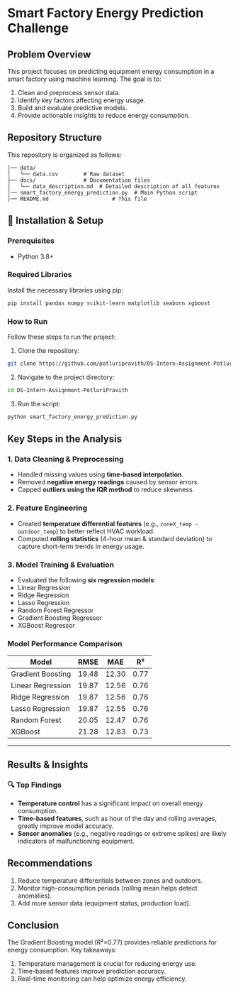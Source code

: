 # Smart Factory Energy Prediction Challenge

## Problem Overview

This project focuses on predicting equipment energy consumption in a smart factory using machine learning. The goal is to:
1) Clean and preprocess sensor data.
2) Identify key factors affecting energy usage.
3) Build and evaluate predictive models.
4) Provide actionable insights to reduce energy consumption.


## Repository Structure

This repository is organized as follows:

```
│── data/  
│   └── data.csv        # Raw dataset 
├── docs/               # Documentation files
│   └── data_description.md  # Detailed description of all features                 
│── smart_factory_energy_prediction.py  # Main Python script  
│── README.md                    # This file  
```
## 🔧 Installation & Setup

### Prerequisites
- Python 3.8+

### Required Libraries

Install the necessary libraries using pip:

```bash
pip install pandas numpy scikit-learn matplotlib seaborn xgboost
```

### How to Run 
Follow these steps to run the project:
1) Clone the repository:

```bash
git clone https://github.com/potluripravith/DS-Intern-Assignment-PotluriPravith.git
```
2) Navigate to the project directory:
```bash
cd DS-Intern-Assignment-PotluriPravith
```
3) Run the script:
```bash
python smart_factory_energy_prediction.py
```
##  Key Steps in the Analysis

### 1. Data Cleaning & Preprocessing
-  Handled missing values using **time-based interpolation**.
-  Removed **negative energy readings** caused by sensor errors.
-  Capped **outliers using the IQR method** to reduce skewness.

### 2. Feature Engineering
-  Created **temperature differential features** (e.g., `zoneX_temp - outdoor_temp`) to better reflect HVAC workload.
-  Computed **rolling statistics** (4-hour mean & standard deviation) to capture short-term trends in energy usage.

### 3. Model Training & Evaluation
-  Evaluated the following **six regression models**:
  - Linear Regression
  - Ridge Regression
  - Lasso Regression
  - Random Forest Regressor
  - Gradient Boosting Regressor
  - XGBoost Regressor
###  Model Performance Comparison

| Model               | RMSE  | MAE   | R²   |
|---------------------|-------|-------|------|
| Gradient Boosting   | 19.48 | 12.30 | 0.77 |
| Linear Regression   | 19.87 | 12.56 | 0.76 |
| Ridge Regression    | 19.87 | 12.56 | 0.76 |
| Lasso Regression    | 19.87 | 12.55 | 0.76 |
| Random Forest       | 20.05 | 12.47 | 0.76 |
| XGBoost             | 21.28 | 12.83 | 0.73 |

---

## Results & Insights

### 🔍 Top Findings
-  **Temperature control** has a significant impact on overall energy consumption.
-  **Time-based features**, such as hour of the day and rolling averages, greatly improve model accuracy.
-  **Sensor anomalies** (e.g., negative readings or extreme spikes) are likely indicators of malfunctioning equipment.

## Recommendations
1) Reduce temperature differentials between zones and outdoors.
2) Monitor high-consumption periods (rolling mean helps detect anomalies).
3) Add more sensor data (equipment status, production load).

## Conclusion
The Gradient Boosting model (R²=0.77) provides reliable predictions for energy consumption. Key takeaways:
1) Temperature management is crucial for reducing energy use.
2) Time-based features improve prediction accuracy.
3) Real-time monitoring can help optimize energy efficiency.